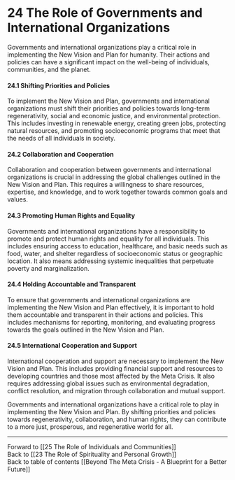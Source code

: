 # 24 The Role of Governments and International Organizations

Governments and international organizations play a critical role in implementing the New Vision and Plan for humanity. Their actions and policies can have a significant impact on the well-being of individuals, communities, and the planet.

#### 24.1 Shifting Priorities and Policies

To implement the New Vision and Plan, governments and international organizations must shift their priorities and policies towards long-term regenerativity, social and economic justice, and environmental protection. This includes investing in renewable energy, creating green jobs, protecting natural resources, and promoting socioeconomic programs that meet that the needs of all individuals in society. 

#### 24.2 Collaboration and Cooperation

Collaboration and cooperation between governments and international organizations is crucial in addressing the global challenges outlined in the New Vision and Plan. This requires a willingness to share resources, expertise, and knowledge, and to work together towards common goals and values. 

#### 24.3 Promoting Human Rights and Equality

Governments and international organizations have a responsibility to promote and protect human rights and equality for all individuals. This includes ensuring access to education, healthcare, and basic needs such as food, water, and shelter regardless of socioeconomic status or geographic location. It also means addressing systemic inequalities that perpetuate poverty and marginalization.

#### 24.4 Holding Accountable and Transparent

To ensure that governments and international organizations are implementing the New Vision and Plan effectively, it is important to hold them accountable and transparent in their actions and policies. This includes mechanisms for reporting, monitoring, and evaluating progress towards the goals outlined in the New Vision and Plan.

#### 24.5 International Cooperation and Support

International cooperation and support are necessary to implement the New Vision and Plan. This includes providing financial support and resources to developing countries and those most affected by the Meta Crisis. It also requires addressing global issues such as environmental degradation, conflict resolution, and migration through collaboration and mutual support.

Governments and international organizations have a critical role to play in implementing the New Vision and Plan. By shifting priorities and policies towards regenerativity, collaboration, and human rights, they can contribute to a more just, prosperous, and regenerative world for all.

___

Forward to [[25 The Role of Individuals and Communities]]  
Back to [[23 The Role of Spirituality and Personal Growth]]  
Back to table of contents [[Beyond The Meta Crisis - A Blueprint for a Better Future]] 